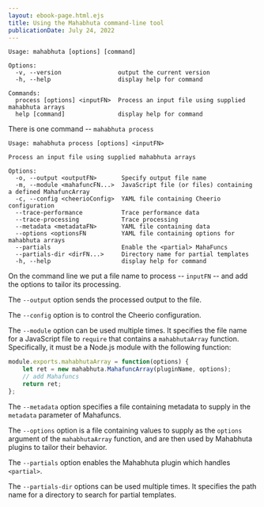 ```yaml
---
layout: ebook-page.html.ejs
title: Using the Mahabhuta command-line tool
publicationDate: July 24, 2022
---
```


```
Usage: mahabhuta [options] [command]

Options:
  -v, --version                output the current version
  -h, --help                   display help for command

Commands:
  process [options] <inputFN>  Process an input file using supplied mahabhuta arrays
  help [command]               display help for command
```

There is one command -- `mahabhuta process`

```
Usage: mahabhuta process [options] <inputFN>

Process an input file using supplied mahabhuta arrays

Options:
  -o, --output <outputFN>       Specify output file name
  -m, --module <mahafuncFN...>  JavaScript file (or files) containing a defined MahafuncArray
  -c, --config <cheerioConfig>  YAML file containing Cheerio configuration
  --trace-performance           Trace performance data
  --trace-processing            Trace processing
  --metadata <metadataFN>       YAML file containing data
  --options <optionsFN          YAML file containing options for mahabhuta arrays
  --partials                    Enable the <partial> MahaFuncs
  --partials-dir <dirFN...>     Directory name for partial templates
  -h, --help                    display help for command
```

On the command line we put a file name to process -- `inputFN` -- and add the options to tailor its processing.

The `--output` option sends the processed output to the file.

The `--config` option is to control the Cheerio configuration.

The `--module` option can be used multiple times.  It specifies the file name for a JavaScript file to `require` that contains a `mahabhutaArray` function.  Specifically, it must be a Node.js module with the following function:

```js
module.exports.mahabhutaArray = function(options) {
    let ret = new mahabhuta.MahafuncArray(pluginName, options);
    // add Mahafuncs
    return ret;
};
```

The `--metadata` option specifies a file containing metadata to supply in the `metadata` parameter of Mahafuncs.

The `--options` option is a file containing values to supply as the `options` argument of the `mahabhutaArray` function, and are then used by Mahabhuta plugins to tailor their behavior.

The `--partials` option enables the Mahabhuta plugin which handles `<partial>`.

The `--partials-dir` options can be used multiple times.  It specifies the path name for a directory to search for partial templates.


